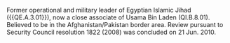  Former operational and military leader of Egyptian Islamic Jihad ({{QE.A.3.01}}), 
now a close associate of Usama Bin Laden (QI.B.8.01). Believed to be in the 
Afghanistan/Pakistan border area. Review pursuant to Security Council 
resolution 1822 (2008) was concluded on 21 Jun. 2010. 
